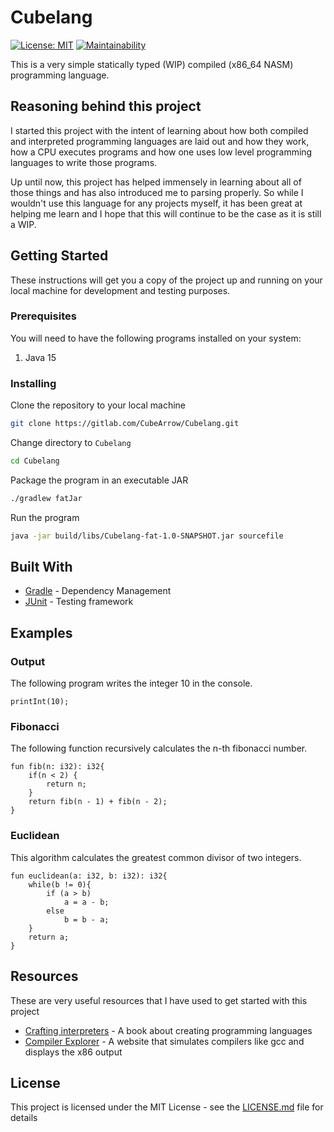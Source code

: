 # Cubelang
[![License: MIT](https://img.shields.io/badge/License-MIT-yellow.svg?style=flat)](https://opensource.org/licenses/MIT)
[![Maintainability](https://api.codeclimate.com/v1/badges/b56516951e9c3a93a8b0/maintainability)](https://codeclimate.com/github/CubeArrow/Cubelang/maintainability)

This is a very simple statically typed (WIP) compiled (x86_64 NASM) programming language.


## Reasoning behind this project
I started this project with the intent of learning about how both compiled and interpreted programming languages are laid out and how they work, 
how a CPU executes programs and how one uses low level programming languages to write those programs. 

Up until now, this project has helped immensely in learning about all of those things and has also introduced me to parsing properly.
So while I wouldn't use this language for any projects myself, it has been great at helping me learn and I hope that this will continue to be the case as it is still a WIP. 

## Getting Started

These instructions will get you a copy of the project up and running on your local machine for development and testing purposes.

### Prerequisites

You will need to have the following programs installed on your system:

1. Java 15

### Installing

Clone the repository to your local machine
```bash
git clone https://gitlab.com/CubeArrow/Cubelang.git
```

Change directory to `Cubelang`
```bash
cd Cubelang 
```

Package the program in an executable JAR

```bash
./gradlew fatJar
```

Run the program
```bash
java -jar build/libs/Cubelang-fat-1.0-SNAPSHOT.jar sourcefile
```


## Built With

* [Gradle](https://gradle.org/) - Dependency Management
* [JUnit](https://junit.org/junit5/) - Testing framework

## Examples
### Output
The following program writes the integer 10 in the console.
```
printInt(10);
```
### Fibonacci
The following function recursively calculates the n-th fibonacci number.
```
fun fib(n: i32): i32{
    if(n < 2) {
        return n;
    }
    return fib(n - 1) + fib(n - 2);
}
```

### Euclidean
This algorithm calculates the greatest common divisor of two integers.
```
fun euclidean(a: i32, b: i32): i32{
    while(b != 0){
        if (a > b)
            a = a - b;
        else
            b = b - a;
    }
    return a;
}
```
## Resources

These are very useful resources that I have used to get started with this project

* [Crafting interpreters](https://craftinginterpreters.com/) - A book about creating programming languages
* [Compiler Explorer](https://godbolt.org) - A website that simulates compilers like gcc and displays the x86 output



## License

This project is licensed under the MIT License - see the [LICENSE.md](LICENSE.md) file for details
